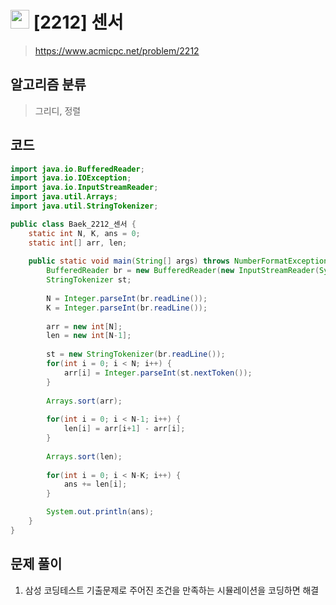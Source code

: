 # <img src="https://d2gd6pc034wcta.cloudfront.net/tier/11.svg" width="30"> [2212] 센서
> https://www.acmicpc.net/problem/2212
## 알고리즘 분류
> 그리디, 정렬

## 코드
```java
import java.io.BufferedReader;
import java.io.IOException;
import java.io.InputStreamReader;
import java.util.Arrays;
import java.util.StringTokenizer;

public class Baek_2212_센서 {
	static int N, K, ans = 0;
	static int[] arr, len;
	
	public static void main(String[] args) throws NumberFormatException, IOException {
		BufferedReader br = new BufferedReader(new InputStreamReader(System.in));
		StringTokenizer st;
		
		N = Integer.parseInt(br.readLine());
		K = Integer.parseInt(br.readLine());
		
		arr = new int[N];
		len = new int[N-1];
		
		st = new StringTokenizer(br.readLine());
		for(int i = 0; i < N; i++) {
			arr[i] = Integer.parseInt(st.nextToken());
		}
		
		Arrays.sort(arr);
		
		for(int i = 0; i < N-1; i++) {
			len[i] = arr[i+1] - arr[i]; 
		}
		
		Arrays.sort(len);
		
		for(int i = 0; i < N-K; i++) {
			ans += len[i];
		}

		System.out.println(ans);
	}
}
```

## 문제 풀이
1. 삼성 코딩테스트 기출문제로 주어진 조건을 만족하는 시뮬레이션을 코딩하면 해결
